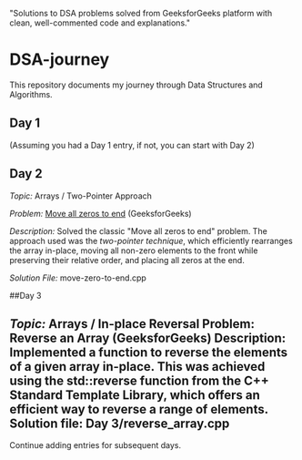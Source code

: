 
"Solutions to DSA problems solved from GeeksforGeeks platform with clean, well-commented code and explanations."
# DSA-journey

This repository documents my journey through Data Structures and Algorithms.

## Day 1

(Assuming you had a Day 1 entry, if not, you can start with Day 2)

## Day 2

*Topic:* Arrays / Two-Pointer Approach

*Problem:* [Move all zeros to end](https://www.geeksforgeeks.org/move-all-zeros-to-end-of-array/) (GeeksforGeeks)

*Description:* Solved the classic "Move all zeros to end" problem. The approach used was the *two-pointer technique*, which efficiently rearranges the array in-place, moving all non-zero elements to the front while preserving their relative order, and placing all zeros at the end.

*Solution File:* move-zero-to-end.cpp

##Day 3 

*Topic:* Arrays / In-place Reversal Problem: Reverse an Array (GeeksforGeeks) Description: Implemented a function to reverse the elements of a given array in-place. This was achieved using the std::reverse function from the C++ Standard Template Library, which offers an efficient way to reverse a range of elements. Solution file: Day 3/reverse_array.cpp
---

Continue adding entries for subsequent days.

